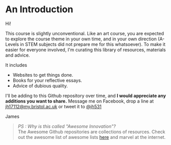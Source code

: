 # An Introduction

Hi!

This course is slightly unconventional. Like an art course, you are expected to explore the course theme in your own time, and in your own direction (A-Levels in STEM subjects did not prepare me for this whatsoever). To make it easier for everyone involved, I'm curating this library of resources, materials and advice.

It includes
 * Websites to get things done.
 * Books for your reflective essays.
 * Advice of dubious quality.
 
I'll be adding to this Github repository over time, and **I would appreciate any additions you want to share.**
Message me on Facebook, drop a line at jh17112@my.bristol.ac.uk or tweet it to [@jh531](https://twitter.com/jh531) 

James



> *PS : Why is this called "Awesome Innovation"?*<br>
> The Awesome Github repositories are collections of resources. Check out the awesome list of awesome lists [here](https://github.com/sindresorhus/awesome) and marvel at the internet.
